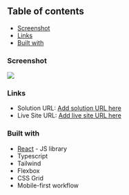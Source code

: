 ## Table of contents

-   [Screenshot](#screenshot)
-   [Links](#links)
-   [Built with](#built-with)

### Screenshot

![](./screenshot.jpg)

### Links

-   Solution URL: [Add solution URL here](https://your-solution-url.com)
-   Live Site URL: [Add live site URL here](https://your-live-site-url.com)

### Built with

-   [React](https://reactjs.org/) - JS library
-   Typescript
-   Tailwind
-   Flexbox
-   CSS Grid
-   Mobile-first workflow
